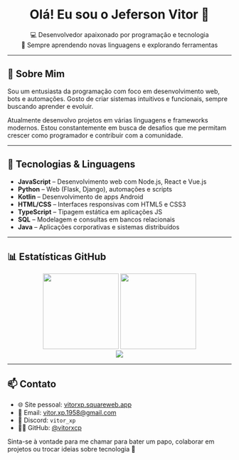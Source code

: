 <h1 align="center">Olá! Eu sou o Jeferson Vitor 👋</h1>

<p align="center">
  💻 Desenvolvedor apaixonado por programação e tecnologia <br>
  🌱 Sempre aprendendo novas linguagens e explorando ferramentas
</p>

---

## 🚀 Sobre Mim

Sou um entusiasta da programação com foco em desenvolvimento web, bots e automações. Gosto de criar sistemas intuitivos e funcionais, sempre buscando aprender e evoluir.

Atualmente desenvolvo projetos em várias linguagens e frameworks modernos. Estou constantemente em busca de desafios que me permitam crescer como programador e contribuir com a comunidade.

---

## 🧠 Tecnologias & Linguagens

- **JavaScript** – Desenvolvimento web com Node.js, React e Vue.js  
- **Python** – Web (Flask, Django), automações e scripts  
- **Kotlin** – Desenvolvimento de apps Android  
- **HTML/CSS** – Interfaces responsivas com HTML5 e CSS3  
- **TypeScript** – Tipagem estática em aplicações JS  
- **SQL** – Modelagem e consultas em bancos relacionais  
- **Java** – Aplicações corporativas e sistemas distribuídos  

---

## 📊 Estatísticas GitHub

<div align="center">
  <img height="170" src="https://github-readme-stats.vercel.app/api?username=vitorxcp&show_icons=true&theme=radical&count_private=true&hide_border=true" />
  <img height="170" src="https://github-readme-stats.vercel.app/api/top-langs/?username=vitorxcp&layout=compact&theme=radical&hide_border=true" />
</div>

<div align="center">
  <img src="https://streak-stats.demolab.com/?user=vitorxcp&theme=radical&hide_border=true" />
</div>

---

## 📫 Contato

- 🌐 Site pessoal: [vitorxp.squareweb.app](https://vitorxp.squareweb.app)
- 📧 Email: vitor.xp.1958@gmail.com
- 💬 Discord: `vitor_xp`
- 🧑‍💻 GitHub: [@vitorxcp](https://github.com/vitorxcp)

Sinta-se à vontade para me chamar para bater um papo, colaborar em projetos ou trocar ideias sobre tecnologia 🚀

